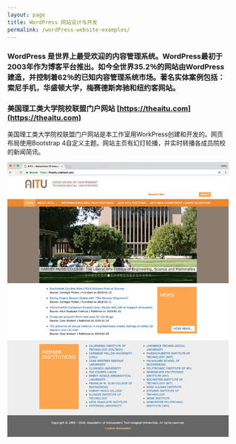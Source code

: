 ```yaml
---
layout: page
title: WordPress 网站设计与开发
permalink: /wordPress-website-examples/
---
```


### WordPress 是世界上最受欢迎的内容管理系统。WordPress最初于2003年作为博客平台推出。如今全世界35.2％的网站由WordPress建造，并控制着62％的已知内容管理系统市场。著名实体案例包括：索尼手机，华盛顿大学，梅赛德斯奔驰和纽约客网站。

### 美国理工类大学院校联盟门户网站 [https://theaitu.com](https://theaitu.com)

美国理工类大学院校联盟门户网站是本工作室用WorkPress创建和开发的。网页布局使用Bootstrap 4自定义主题。网站主页有幻灯轮播，并实时转播各成员院校的新闻简讯。

[![Site Home](/images/theAitu1.jpg "theaitu.com Home")](https://theaitu.com)
